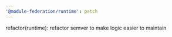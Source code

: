 ```yaml
---
'@module-federation/runtime': patch
---
```


refactor(runtime): refactor semver to make logic easier to maintain
